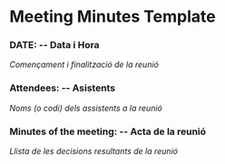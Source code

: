 # Meeting Minutes Template
### DATE: -- Data i Hora
_Començament i finalització de la reunió_
### Attendees: -- Asistents
_Noms (o codi) dels assistents a la reunió_
### Minutes of the meeting: -- Acta de la reunió
_Llista de les decisions resultants de la reunió_
